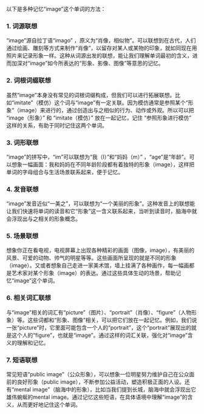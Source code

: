 以下是多种记忆“image”这个单词的方法：

### 1. 词源联想
“image”源自拉丁语“imago” ，原义为“肖像，相似物”。可以联想到在古代，人们通过绘画、雕刻等方式来制作“肖像”，以留存对某人或某物的印象，就如同现在用照片来记录形象一样。这种从词源出发的联想，能让我们理解单词最初的含义，进而加深对“image”如今所表达的“形象、影像、图像”等意思的记忆。

### 2. 词根词缀联想
虽然“image”本身没有常见的词根词缀构成，但我们可以进行拓展联想。比如“imitate”（模仿）这个词与“image”有一定关联。因为模仿通常是参照某个“形象”（image）来进行的，通过创造出与之相似的行为、动作或外观。所以可以把 “image（形象）” 和 “imitate（模仿）” 放在一起记忆，记住 “参照形象进行模仿” 这样的关系，有助于同时记住这两个单词。

### 3. 词形联想
“image”的拼写中，“im”可以联想为“我（I）”和“妈妈（m）” ，“age”是“年龄”。可以想象一幅画面：我和妈妈在不同年龄阶段都有着独特的形象（image），这样把单词的字母组合与生活场景联系起来，便于记忆。

### 4. 发音联想
“image”发音近似“一美之”，可以联想为“一个美丽的形象”。这种发音上的联想能让我们快速将单词的读音和它“形象”这一含义联系起来，当听到读音时，脑海中就会浮现出与之相关的形象概念。

### 5. 场景联想
想象你正在看电视，电视屏幕上出现各种精彩的画面（图像，image），有美丽的风景、可爱的动物、帅气的明星等等。这些画面所呈现的就是不同的形象（image）。又或者想象自己走进一家美术馆，墙上挂满了各种画作，每一幅画都是艺术家对某个形象（image）的表达。通过这些具体生动的场景，帮助记忆“image”这个单词。

### 6. 相关词汇联想
与“image”相关的词汇有“picture”（图片）、“portrait”（肖像）、“figure”（人物形象）等。这些词都和“形象、图像”相关，可以把它们放在一起记忆。例如，我们说一张“picture”时，它里面可能包含一个人的“portrait”，这个“portrait”展现出的就是这个人的“figure”，也就是“image”。通过这样的词汇关联，强化对“image”含义的理解和记忆。

### 7. 短语联想
常见短语“public image”（公众形象），可以想象一位明星努力维护自己在公众面前的良好形象（public image），不断参加公益活动，塑造积极正面的人设。还有“mental image”（脑海中的形象），比如当我们提到长城，脑海中就会浮现出它雄伟蜿蜒的mental image。通过记忆这些短语，在具体语境中理解“image”的含义，从而更好地记住这个单词。 